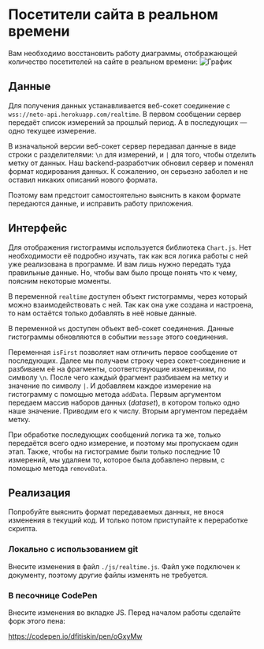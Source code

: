 ---
---
Посетители сайта в реальном времени
===

Вам необходимо восстановить работу диаграммы, отображающей количество посетителей на сайте в реальном времени:
![График](./res/preview.png)

## Данные

Для получения данных устанавливается веб-сокет соединение с `wss://neto-api.herokuapp.com/realtime`. В первом сообщении сервер передаёт список измерений за прошлый период. А в последующих — одно текущее измерение.

В изначальной версии веб-сокет сервер передавал данные в виде строки с разделителями: `\n` для измерений, и `|` для того, чтобы отделить метку от данных. Наш backend-разработчик обновил сервер и поменял формат кодирования данных. К сожалению, он серьезно заболел и не оставил никаких описаний нового формата.

Поэтому вам предстоит самостоятельно выяснить в каком формате передаются данные, и исправить работу приложения.

## Интерфейс

Для отображения гистограммы используется библиотека `Chart.js`. Нет необходимости её подробно изучать, так как вся логика работы с ней уже реализована в программе. И вам лишь нужно передать туда правильные данные. Но, чтобы вам было проще понять что к чему, поясним некоторые моменты.

В переменной `realtime` доступен объект гистограммы, через который можно взаимодействовать с ней. Так как она уже создана и настроена, то нам остаётся только добавлять в неё новые данные.

В переменной `ws` доступен объект веб-сокет соединения. Данные гистограммы обновляются в событии `message` этого соединения.

Переменная `isFirst` позволяет нам отличить первое сообщение от последующих. Далее мы получаем строку через сокет-соединение и разбиваем её на фрагменты, соответствующие измерениям, по символу `\n`. После чего каждый фрагмент разбиваем на метку и значение по символу `|`. И добавляем каждое измерение на гистограмму с помощью метода `addData`. Первым аргументом передаем массив наборов данных (_dataset_), в котором только одно наше значение. Приводим его к числу. Вторым аргументом передаём метку.

При обработке последующих сообщений логика та же, только передаётся всего одно измерение, и поэтому мы пропускаем один этап. Также, чтобы на гистограмме были только последние 10 измерений, мы удаляем то, которое была добавлено первым, с помощью метода `removeData`.

## Реализация

Попробуйте выяснить формат передаваемых данных, не внося изменения в текущий код. И только потом приступайте к переработке скрипта.

### Локально с использованием git

Внесите изменения в файл `./js/realtime.js`. Файл уже подключен к документу, поэтому другие файлы изменять не требуется.

### В песочнице CodePen

Внесите изменения во вкладке JS. Перед началом работы сделайте форк этого пена:

https://codepen.io/dfitiskin/pen/oGxyMw
